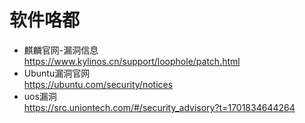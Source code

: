# 软件咯都

* 麒麟官网-漏洞信息  
https://www.kylinos.cn/support/loophole/patch.html
* Ubuntu漏洞官网  
https://ubuntu.com/security/notices
* uos漏洞  
https://src.uniontech.com/#/security_advisory?t=1701834644264
